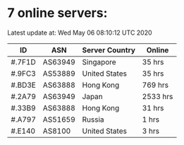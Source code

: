 # 7 online servers:

Latest update at: Wed May 06 08:10:12 UTC 2020

| ID | ASN | Server Country | Online |
| -- | --- | -------------- | ------ |
| #.7F1D | AS63949 | Singapore | 35 hrs |
| #.9FC3 | AS53889 | United States | 35 hrs |
| #.BD3E | AS63888 | Hong Kong | 769 hrs |
| #.2A79 | AS63949 | Japan | 2533 hrs |
| #.33B9 | AS63888 | Hong Kong | 31 hrs |
| #.A797 | AS51659 | Russia | 1 hrs |
| #.E140 | AS8100 | United States | 3 hrs |

